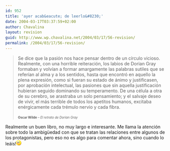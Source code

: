 ```yaml
---
id: 952
title: 'ayer acab&eacute; de leerlo&#8230;'
date: 2004-03-17T03:37:59+02:00
author: Chavalina
layout: revision
guid: http://www.wp.chavalina.net/2004/03/17/56-revision/
permalink: /2004/03/17/56-revision/
---
```

> Se dice que la pasi&oacute;n nos hace pensar dentro de un c&iacute;rculo vicioso. Realmente, con una horrible reiteraci&oacute;n, los labios de Dorian Gray formaban y volv&iacute;an a formar amargamente las palabras sutiles que se refer&iacute;an al alma y a los sentidos, hasta que encontr&oacute; en aquello la plena expresi&oacute;n, como si fueran su estado de &aacute;nimo y justificasen, por aprobaci&oacute;n intelectual, las pasiones que sin aquella justificaci&oacute;n hubieran seguido dominando su temperamento. De una c&eacute;lula a otra de su cerebro, se arastraba un solo pensamiento; y el salvaje deseo de vivir, el m&aacute;s terrible de todos los apetitos humanos, excitaba en&eacute;rgicamente cada tr&eacute;mulo nervio y cada fibra.
> 
> <font size="1"><b>Oscar Wilde</b> &#8211; <i>El retrato de Dorian Gray</i></font>

Realmente un buen libro, no muy largo e interesante. Me llama la atenci&oacute;n sobre todo la ambig&uuml;edad con que se tratan las relaciones entre algunos de los protagonistas, pero eso no es algo para comentar ahora, sino cuando lo le&aacute;is!![emo](/imagenes/emoticonos/guino.gif)